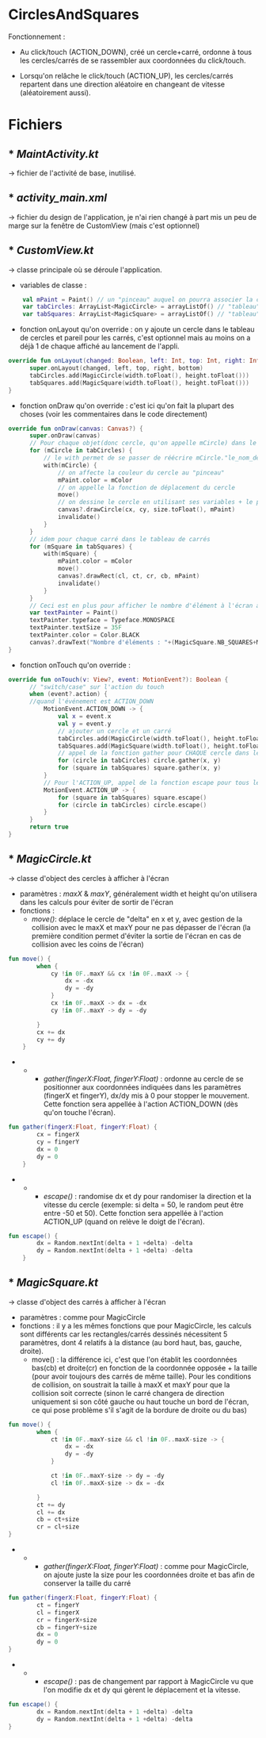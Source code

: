 # CirclesAndSquares

Fonctionnement :

- Au click/touch (ACTION_DOWN), créé un cercle+carré, ordonne à tous les cercles/carrés de se rassembler aux coordonnées du click/touch.

- Lorsqu'on relâche le click/touch (ACTION_UP), les cercles/carrés repartent dans une direction aléatoire en changeant de vitesse (aléatoirement aussi).

# Fichiers 

## * _MaintActivity.kt_
-> fichier de l'activité de base, inutilisé.

## * _activity_main.xml_
-> fichier du design de l'application, je n'ai rien changé à part mis un peu de marge sur la fenêtre de CustomView (mais c'est optionnel)

## * _CustomView.kt_
-> classe principale où se déroule l'application.
  - variables de classe : 
  ~~~~kotlin
      val mPaint = Paint() // un "pinceau" auquel on pourra associer la couleur du cercle
      var tabCircles: ArrayList<MagicCircle> = arrayListOf() // "tableau" de cercles, initialisé vide
      var tabSquares: ArrayList<MagicSquare> = arrayListOf() // "tableau" de carrés, initialisé vide
  ~~~~

  - fonction onLayout qu'on override : on y ajoute un cercle dans le tableau de cercles et pareil pour les carrés, c'est optionnel mais au moins on a déjà 1 de chaque affiché au lancement de l'appli.
  ~~~~kotlin
  override fun onLayout(changed: Boolean, left: Int, top: Int, right: Int, bottom: Int) {
        super.onLayout(changed, left, top, right, bottom)
        tabCircles.add(MagicCircle(width.toFloat(), height.toFloat()))
        tabSquares.add(MagicSquare(width.toFloat(), height.toFloat()))
  }
  ~~~~
  
  - fonction onDraw qu'on override : c'est ici qu'on fait la plupart des choses (voir les commentaires dans le code directement)
  ~~~~kotlin
  override fun onDraw(canvas: Canvas?) {
        super.onDraw(canvas)
        // Pour chaque objet(donc cercle, qu'on appelle mCircle) dans le tableau de cercles
        for (mCircle in tabCircles) {
            // le with permet de se passer de réécrire mCircle."le_nom_de_la_fonction_ou_attribut"
            with(mCircle) {
                // on affecte la couleur du cercle au "pinceau"
                mPaint.color = mColor
                // on appelle la fonction de déplacement du cercle
                move()
                // on dessine le cercle en utilisant ses variables + le pinceau
                canvas?.drawCircle(cx, cy, size.toFloat(), mPaint)
                invalidate()
            }
        }
        // idem pour chaque carré dans le tableau de carrés
        for (mSquare in tabSquares) {
            with(mSquare) {
                mPaint.color = mColor
                move()
                canvas?.drawRect(cl, ct, cr, cb, mPaint)
                invalidate()
            }
        }
        // Ceci est en plus pour afficher le nombre d'élément à l'écran avec un élément de texte
        var textPainter = Paint()
        textPainter.typeface = Typeface.MONOSPACE
        textPainter.textSize = 35F
        textPainter.color = Color.BLACK
        canvas?.drawText("Nombre d'éléments : "+(MagicSquare.NB_SQUARES+MagicCircle.NB_CIRCLES), width /3.toFloat(), height / 2.toFloat(), textPainter)
  }
  ~~~~
  
  - fonction onTouch qu'on override : 
  ~~~~kotlin
  override fun onTouch(v: View?, event: MotionEvent?): Boolean {
        // "switch/case" sur l'action du touch
        when (event?.action) {
        //quand l'événement est ACTION_DOWN
            MotionEvent.ACTION_DOWN -> {
                val x = event.x
                val y = event.y
                // ajouter un cercle et un carré
                tabCircles.add(MagicCircle(width.toFloat(), height.toFloat()))
                tabSquares.add(MagicSquare(width.toFloat(), height.toFloat()))
                // appel de la fonction gather pour CHAQUE cercle dans le tableau de cercle et CHAQUE carré dans le tableau de cattés
                for (circle in tabCircles) circle.gather(x, y)
                for (square in tabSquares) square.gather(x, y)
            }
            // Pour l'ACTION_UP, appel de la fonction escape pour tous les carrés et cercles
            MotionEvent.ACTION_UP -> {
                for (square in tabSquares) square.escape()
                for (circle in tabCircles) circle.escape()
            }
        }
        return true
  }
  ~~~~
## * _MagicCircle.kt_
-> classe d'object des cercles à afficher à l'écran
  - paramètres : *maxX* & *maxY*, généralement width et height qu'on utilisera dans les calculs pour éviter de sortir de l'écran
  - fonctions :
    - *move()*: déplace le cercle de "delta" en x et y, avec gestion de la collision avec le maxX et maxY pour ne pas dépasser de l'écran (la première condition permet d'éviter la sortie de l'écran en cas de collision avec les coins de l'écran)
~~~~kotlin
fun move() {
        when {
            cy !in 0F..maxY && cx !in 0F..maxX -> {
                dx = -dx
                dy = -dy
            }
            cx !in 0F..maxX -> dx = -dx
            cy !in 0F..maxY -> dy = -dy

        }
        cx += dx
        cy += dy
    }
~~~~
-
  -
    - *gather(fingerX:Float, fingerY:Float)* : ordonne au cercle de se positionner aux coordonnées indiquées dans les paramètres (fingerX et fingerY), dx/dy mis à 0 pour stopper le mouvement. Cette fonction sera appellée à l'action ACTION_DOWN (dès qu'on touche l'écran).
  
~~~~kotlin
fun gather(fingerX:Float, fingerY:Float) {
        cx = fingerX
        cy = fingerY
        dx = 0
        dy = 0
    }
~~~~
-
  -
    -  *escape()* : randomise dx et dy pour randomiser la direction et la vitesse du cercle (exemple: si delta = 50, le random peut être entre -50 et 50). Cette fonction sera appellée à l'action ACTION_UP (quand on relève le doigt de l'écran).
~~~~kotlin
fun escape() {
        dx = Random.nextInt(delta + 1 +delta) -delta
        dy = Random.nextInt(delta + 1 +delta) -delta
    }
~~~~

## * _MagicSquare.kt_
-> classe d'object des carrés à afficher à l'écran
  - paramètres : comme pour MagicCircle
  - fonctions : il y a les mêmes fonctions que pour MagicCircle, les calculs sont différents car les rectangles/carrés dessinés nécessitent 5 paramètres, dont 4 relatifs à la distance (au bord haut, bas, gauche, droite).
    - move() : la différence ici, c'est que l'on établit les coordonnées bas(cb) et droite(cr) en fonction de la coordonnée opposée + la taille (pour avoir toujours des carrés de même taille). Pour les conditions de collision, on soustrait la taille à maxX et maxY pour que la collision soit correcte (sinon le carré changera de direction uniquement si son côté gauche ou haut touche un bord de l'écran, ce qui pose problème s'il s'agit de la bordure de droite ou du bas)
~~~~kotlin
fun move() {
        when {
            ct !in 0F..maxY-size && cl !in 0F..maxX-size -> {
                dx = -dx
                dy = -dy
            }

            ct !in 0F..maxY-size -> dy = -dy
            cl !in 0F..maxX-size -> dx = -dx

        }
        ct += dy
        cl += dx
        cb = ct+size
        cr = cl+size
}
~~~~
-
  -
    - *gather(fingerX:Float, fingerY:Float)* : comme pour MagicCircle, on ajoute juste la size pour les coordonnées droite et bas afin de conserver la taille du carré
~~~~kotlin
fun gather(fingerX:Float, fingerY:Float) {
        ct = fingerY
        cl = fingerX
        cr = fingerX+size
        cb = fingerY+size
        dx = 0
        dy = 0
}
~~~~
-
  -
    -  *escape()* : pas de changement par rapport à MagicCircle vu que l'on modifie dx et dy qui gèrent le déplacement et la vitesse.
~~~~kotlin
fun escape() {
        dx = Random.nextInt(delta + 1 +delta) -delta
        dy = Random.nextInt(delta + 1 +delta) -delta
}
~~~~
